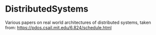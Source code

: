 # DistributedSystems
Various papers on real world architectures of distributed systems, taken from: https://pdos.csail.mit.edu/6.824/schedule.html
